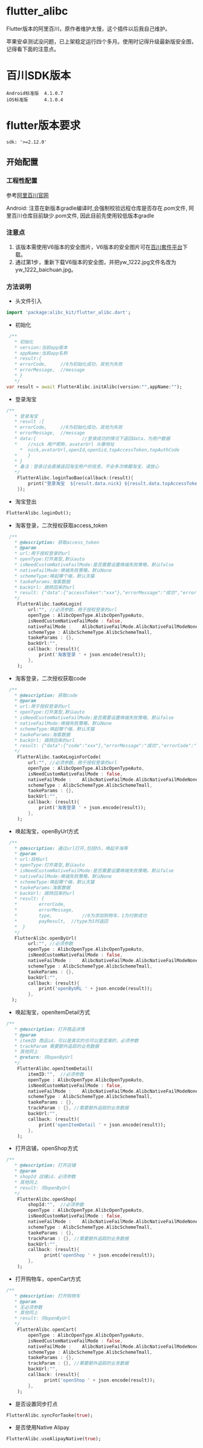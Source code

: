 # flutter_alibc

Flutter版本的阿里百川，原作者维护太慢，这个插件以后我自己维护。

苹果安卓测试没问题，已上架稳定运行四个多月。使用时记得升级最新版安全图，记得看下面的注意点。

# 百川SDK版本

```
Android标准版  4.1.0.7 
iOS标准版      4.1.0.4
```

# flutter版本要求
```
sdk: '>=2.12.0'
```


## 开始配置
### 工程性配置

参考[阿里百川官网](https://baichuan.taobao.com/docs/doc.htm?spm=a3c0d.7629140.0.0.a838be48k4hYDc&treeId=129&articleId=106383&docType=1)

Android: 注意在新版本gradle编译时,会强制校验远程仓库是否存在.pom文件, 阿里百川仓库目前缺少.pom文件, 因此目前先使用较低版本gradle

### 注意点

1. 该版本需使用V6版本的安全图片，V6版本的安全图片可在[百川套件平台](https://suite.baichuan.taobao.com/?spm=a3c0d.7629140.0.0.70e6be48TzC7BS)下载。
2. 通过第1步，重新下载V6版本的安全图，并把yw_1222.jpg文件名改为yw_1222_baichuan.jpg。

### 方法说明

* 头文件引入

``` dart
import 'package:alibc_kit/flutter_alibc.dart';
```

* 初始化

``` dart
 /**
   * 初始化
   * version:当前app版本
   * appName:当前app名称
   * result:{
   * errorCode,     //0为初始化成功，其他为失败
   * errorMessage,  //message
   * }
   */
var result = await FlutterAlibc.initAlibc(version:"",appName:"");
```

* 登录淘宝

``` dart
/**
   * 登录淘宝
   * result :{
   * errorCode,     //0为初始化成功，其他为失败
   * errorMessage,  //message
   * data:{					//登录成功的情况下返回data，为用户数据
   * 	//nick 用户昵称，avatarUrl 头像地址
	 *  nick,avatarUrl,openId,openSid,topAccessToken,topAuthCode
   * 	}
   * }
   * 备注：登录过会直接返回淘宝用户的信息，不会多次唤醒淘宝，请放心
   */
    FlutterAlibc.loginTaoBao(callback:(result){
        print("登录淘宝  ${result.data.nick} ${result.data.topAccessToken}");
    });
```

* 淘宝登出

``` dart
FlutterAlibc.loginOut();
```

* 淘客登录，二次授权获取access_token

``` dart
 /**
   * @description: 获取access_token
   * @param 
   * url:用于授权登录的url
   * openType:打开类型,默认auto
   * isNeedCustomNativeFailMode:是否需要设置唤端失败策略，默认false
   * nativeFailMode:唤端失败策略，默认None
   * schemeType:唤起哪个端，默认天猫
   * taokeParams:淘客数据
   * backUrl: 跳转回来的url
   * result: {"data":{"accessToken":"xxx"},"errorMessage":"成功","errorCode":"0"}//获取成功为token，获取失败为空字符串
   */
    FlutterAlibc.taoKeLogin(
        url:"",	//必须参数，用于授权登录的url
        openType : AlibcOpenType.AlibcOpenTypeAuto,
        isNeedCustomNativeFailMode : false,
        nativeFailMode :    AlibcNativeFailMode.AlibcNativeFailModeNone,
        schemeType : AlibcSchemeType.AlibcSchemeTmall,
        taokeParams : {},
        backUrl:"",
        callback: (result){
            print('淘客登录 ' + json.encode(result));
        },
    );
```

* 淘客登录，二次授权获取code

``` dart
 /**
   * @description: 获取code
   * @param 
   * url:用于授权登录的url
   * openType:打开类型,默认auto
   * isNeedCustomNativeFailMode:是否需要设置唤端失败策略，默认false
   * nativeFailMode:唤端失败策略，默认None
   * schemeType:唤起哪个端，默认天猫
   * taokeParams:淘客数据
   * backUrl: 跳转回来的url
   * result: {"data":{"code":"xxx"},"errorMessage":"成功","errorCode":"0"}//获取成功为code，获取失败为空字符串
   */
    FlutterAlibc.taoKeLoginForCode(
        url:"",	//必须参数，用于授权登录的url
        openType : AlibcOpenType.AlibcOpenTypeAuto,
        isNeedCustomNativeFailMode : false,
        nativeFailMode :    AlibcNativeFailMode.AlibcNativeFailModeNone,
        schemeType : AlibcSchemeType.AlibcSchemeTmall,
        taokeParams : {},
        backUrl:"",
        callback: (result){
            print('淘客登录 ' + json.encode(result));
        },
    );
```

* 唤起淘宝，openByUrl方式

``` dart
 /**
   * @description: 通过url打开,包括h5，唤起手淘等
   * @param 
   * url:目标url
   * openType:打开类型,默认auto
   * isNeedCustomNativeFailMode:是否需要设置唤端失败策略，默认false
   * nativeFailMode:唤端失败策略，默认None
   * schemeType:唤起哪个端，默认天猫
   * taokeParams:淘客数据
   * backUrl: 跳转回来的url
   * result: {
   *		errorCode,
   *		errorMessage,
   *		type,			//0为添加购物车，1为付款成功
   *		payResult,	//type为1时返回
   *  }
   */
   FlutterAlibc.openByUrl(
        url:"",	//必须参数
        openType : AlibcOpenType.AlibcOpenTypeAuto,
        isNeedCustomNativeFailMode : false,
        nativeFailMode :    AlibcNativeFailMode.AlibcNativeFailModeNone,
        schemeType : AlibcSchemeType.AlibcSchemeTmall,
        taokeParams : {},
        backUrl:"",
        callback: (result){
            print('openByURL ' + json.encode(result));
        },
  );
```

* 唤起淘宝，openItemDetail方式

``` dart
/**
   * @description: 打开商品详情
   * @param 
   * itemID 商品id，可以是真实的也可以是混淆的，必须参数
   * trackParam	需要额外追踪的业务数据
   * 其他同上
   * @return: 同openByUrl
   */
    FlutterAlibc.openItemDetail(
        itemID:"",	//必须参数
        openType : AlibcOpenType.AlibcOpenTypeAuto,
        isNeedCustomNativeFailMode : false,
        nativeFailMode :    AlibcNativeFailMode.AlibcNativeFailModeNone,
        schemeType : AlibcSchemeType.AlibcSchemeTmall,
        taokeParams : {},
        trackParam : {}, //需要额外追踪的业务数据
        backUrl:"",
        callback: (result){
            print('openItemDetail ' + json.encode(result));
        },
    );
```

* 打开店铺，openShop方式

``` dart
/**
   * @description: 打开店铺
   * @param 
   * shopId 店铺id，必须参数
   * 其他同上
   * result: 同openByUrl
   */
    FlutterAlibc.openShop(
        shopId:"",	//必须参数
        openType : AlibcOpenType.AlibcOpenTypeAuto,
        isNeedCustomNativeFailMode : false,
        nativeFailMode :    AlibcNativeFailMode.AlibcNativeFailModeNone,
        schemeType : AlibcSchemeType.AlibcSchemeTmall,
        taokeParams : {},
        trackParam : {}, //需要额外追踪的业务数据
        backUrl:"",
        callback: (result){
              print('openShop ' + json.encode(result));
        },
    );
```

* 打开购物车，openCart方式

``` dart
/**
   * @description: 打开购物车
   * @param 
   * 无必须参数
   * 其他同上
   * result: 同openByUrl
   */
    FlutterAlibc.openCart(
        openType : AlibcOpenType.AlibcOpenTypeAuto,
        isNeedCustomNativeFailMode : false,
        nativeFailMode :    AlibcNativeFailMode.AlibcNativeFailModeNone,
        schemeType : AlibcSchemeType.AlibcSchemeTmall,
        taokeParams : {},
        trackParam : {}, //需要额外追踪的业务数据
        backUrl:"",
        callback: (result){
              print('openShop ' + json.encode(result));
        },
    );
```


* 是否设置同步打点

``` dart
FlutterAlibc.syncForTaoke(true);
````

* 是否使用Native Alipay

``` dart
FlutterAlibc.useAlipayNative(true);
```
